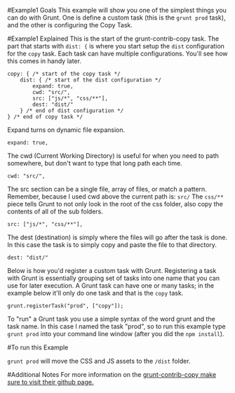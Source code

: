 #Example1 Goals
This example will show you one of the simplest things you can do with Grunt. One is define a custom task (this is the `grunt prod` task), and the other is configuring the Copy Task.

#Example1 Explained
This is the start of the grunt-contrib-copy task. The part that starts with `dist: {` is where you start setup the `dist` configuration for the `copy` task. Each task can have multiple configurations. You'll see how this comes in handy later.

	copy: { /* start of the copy task */
		dist: { /* start of the dist configuration */
			expand: true,
			cwd: "src/",
			src: ["js/*", "css/**"],
			dest: "dist/"
		} /* end of dist configuration */
	} /* end of copy task */

Expand turns on dynamic file expansion.

`expand: true,`

The cwd (Current Working Directory) is useful for when you need to path
somewhere, but don't want to type that long path each time.

`cwd: "src/",`

The src section can be a single file, array of files, or match a pattern. 
Remember, because I used cwd above the current path is: `src/`
The `css/**` piece tells Grunt to not only look in the root of the css folder, 
also copy the contents of all of the sub folders.

`src: ["js/*", "css/**"],`

The dest (destination) is simply where the files will go after the task is done. In this
case the task is to simply copy and paste the file to that directory. 

`dest: "dist/"`


Below is how you'd register a custom task with Grunt. Registering a task with Grunt is essentially grouping  set of tasks into one name that you can use for later execution. A Grunt task can have one or many tasks; in the example below it'll only do one task and that is the `copy` task.

`grunt.registerTask("prod", ["copy"]);`

To "run" a Grunt task you use a simple syntax of the word grunt and the task name. In this case I named the task "prod", so to run this example type `grunt prod` into your command line window (after you did the `npm install`).


#To run this Example

`grunt prod` will move the CSS and JS assets to the `/dist` folder.

#Additional Notes
For more information on the [grunt-contrib-copy make sure to visit their github page.](https://github.com/gruntjs/grunt-contrib-copy)